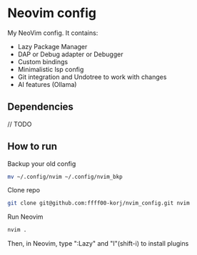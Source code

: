 # Neovim config

My NeoVim config. It contains:
* Lazy Package Manager
* DAP or Debug adapter or Debugger
* Custom bindings
* Minimalistic lsp config
* Git integration and Undotree to work with changes
* AI features (Ollama)

## Dependencies

// TODO

## How to run

Backup your old config

```bash
mv ~/.config/nvim ~/.config/nvim_bkp
```

Clone repo

```bash
git clone git@github.com:ffff00-korj/nvim_config.git nvim
```

Run Neovim

```bash
nvim .
```

Then, in Neovim, type ":Lazy" and "I"(shift-i) to install plugins
